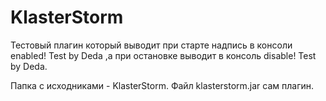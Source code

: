 # KlasterStorm

Тестовый плагин который выводит при  старте надпись в консоли enabled! Test by Deda ,а при остановке выводит в консоль disable! Test by Deda.

Папка с исходниками - KlasterStorm.
Файл klasterstorm.jar сам плагин.
